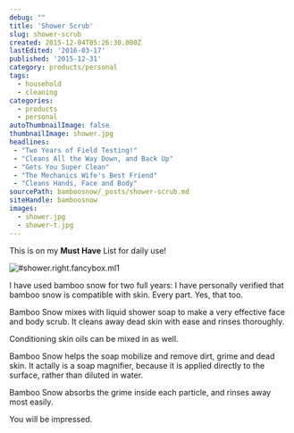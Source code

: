 ```yaml
---
debug: ""
title: 'Shower Scrub'
slug: shower-scrub
created: 2015-12-04T05:26:30.000Z
lastEdited: '2016-03-17'
published: '2015-12-31'
category: products/personal
tags:
  - household
  - cleaning
categories:
  - products
  - personal
autoThumbnailImage: false
thumbnailImage: shower.jpg
headlines:
 - "Two Years of Field Testing!"
 - "Cleans All the Way Down, and Back Up"
 - "Gets You Super Clean"
 - "The Mechanics Wife's Best Friend"
 - "Cleans Hands, Face and Body"
sourcePath: bamboosnow/_posts/shower-scrub.md
siteHandle: bamboosnow
images:
  - shower.jpg
  - shower-t.jpg
---
```

This is on my **Must Have** List for daily use!
<!-- more -->
![#shower.right.fancybox.ml1](@pathToMe/shower.jpg "Scrub-a-dub clean")

I have used bamboo snow for two full years:  I have personally verified that bamboo snow is compatible with skin.  Every part.  Yes, that too.

Bamboo Snow mixes with liquid shower soap to make a very effective face and body scrub.  It cleans away dead skin with ease and rinses thoroughly.

Conditioning skin oils can be mixed in as well.

Bamboo Snow helps the soap mobilize and remove dirt, grime and dead skin.  It actally is a soap magnifier, because it is applied directly to the surface, rather than diluted in water.

Bamboo Snow absorbs the grime inside each particle, and rinses away most easily.

You will be impressed.
